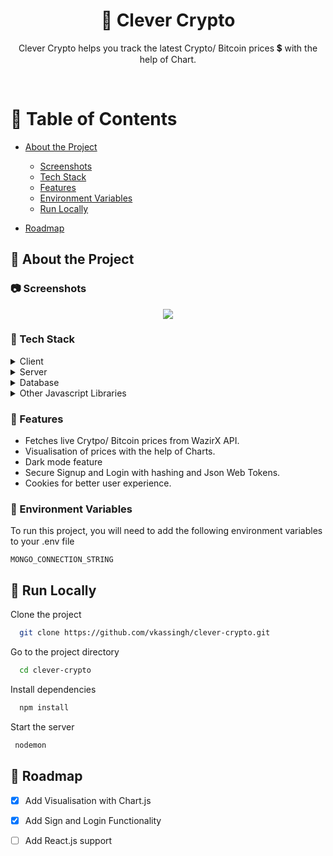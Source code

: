 
<div align="center">

  <h1>🦊 Clever Crypto</h1>
  
  <p>
    Clever Crypto helps you track the latest Crypto/ Bitcoin prices 💲 with the help of Chart. 
  </p>
  </div>

<br />


<!-- Table of Contents -->
# :notebook_with_decorative_cover: Table of Contents

- [About the Project](#star2-about-the-project)
  * [Screenshots](#camera-screenshots)
  * [Tech Stack](#space_invader-tech-stack)
  * [Features](#dart-features)
  * [Environment Variables](#key-environment-variables)
  * [Run Locally](#running-run-locally)
  
- [Roadmap](#compass-roadmap)


  

<!-- About the Project -->
## :star2: About the Project


<!-- Screenshots -->
### :camera: Screenshots

<div align="center"> 
  <img src="https://i.im.ge/2022/10/03/1Km2tx.photo-6181293439388332839-y.jpg" />
</div>


<!-- TechStack -->
### :space_invader: Tech Stack

<details>
  <summary>Client</summary>
  <ul>
    <li><a href="">HTML and CSS</a></li>
   </ul>
</details>

<details>
  <summary>Server</summary>
  <ul>
    <li><a href="https://expressjs.com/">Express.js</a></li>
    
  </ul>
</details>

<details>
<summary>Database</summary>
  <ul>
    <li><a href="https://www.mongodb.com/">MongoDB</a></li>
    
  </ul>
</details>

<details>
<summary>Other Javascript Libraries</summary>
  <ul>
    <li><a href="https://www.chartjs.org/">Chart.js</a></li>
    
  </ul>
</details>

<!-- Features -->
### :dart: Features

- Fetches live Crytpo/ Bitcoin prices from WazirX API.
- Visualisation of prices with the help of Charts.
- Dark mode feature 
- Secure Signup and Login with hashing and Json Web Tokens.
- Cookies for better user experience.



<!-- Env Variables -->
### :key: Environment Variables

To run this project, you will need to add the following environment variables to your .env file

`MONGO_CONNECTION_STRING`


<!-- Run Locally -->
## :running: Run Locally

Clone the project

```bash
  git clone https://github.com/vkassingh/clever-crypto.git
```

Go to the project directory

```bash
  cd clever-crypto
```

Install dependencies

```bash
  npm install
```

Start the server

```bash
 nodemon
```


<!-- Roadmap -->
## :compass: Roadmap

* [x] Add Visualisation with Chart.js
* [x] Add Sign and Login Functionality
* [ ] Add React.js support








